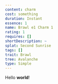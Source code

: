 ```yaml
---
content: charm
cost: something
duration: Instant
essence: 1
name: Brawl e1 Charm 1
rating: 1
requires: []
shortDescription: ~
splat: Second Sunrise
tags: []
trait: Brawl
tree: Avalanche
type: Simple
---
```


Hello **world**!
